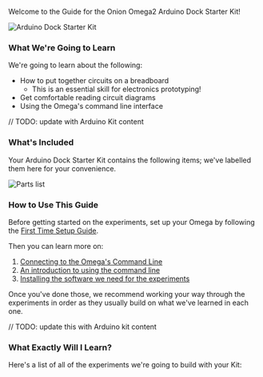 Welcome to the Guide for the Onion Omega2 Arduino Dock Starter Kit!

![Arduino Dock Starter Kit](https://raw.githubusercontent.com/OnionIoT/Onion-Docs/master/Omega2/Kit-Guides/Arduino/img/arduino-dock-kit-icon.png)

### What We're Going to Learn

We're going to learn about the following:

* How to put together circuits on a breadboard  
    * This is an essential skill for electronics prototyping!
* Get comfortable reading circuit diagrams
* Using the Omega's command line interface

// TODO: update with Arduino Kit content

### What's Included

Your Arduino Dock Starter Kit contains the following items; we've labelled them here for your convenience.

![Parts list](https://raw.githubusercontent.com/OnionIoT/Onion-Docs/master/Omega2/Kit-Guides/Arduino/img/arduino-kit-parts-list.png)

### How to Use This Guide

<!-- // * setup your Omega (link to #first-time-setup)
// * install some of the software packages we'll need for our experiments (link to our software installation article)
// * we recommend working your way linearly through the experiments as they usually build on what we've just learned -->
Before getting started on the experiments, set up your Omega by following the [First Time Setup Guide](#first-time-setup).

Then you can learn more on:

1. [Connecting to the Omega's Command Line](#connecting-to-the-omega-terminal)
1. [An introduction to using the command line](#the-command-line)
1. [Installing the software we need for the experiments](#starter-kit-intro-installing-software)

Once you've done those, we recommend working your way through the experiments in order as they usually build on what we've learned in each one.

// TODO: update this with Arduino kit content

### What Exactly Will I Learn?

Here's a list of all of the experiments we're going to build with your Kit:

```{r child='./experiment-listing.md'}
```
